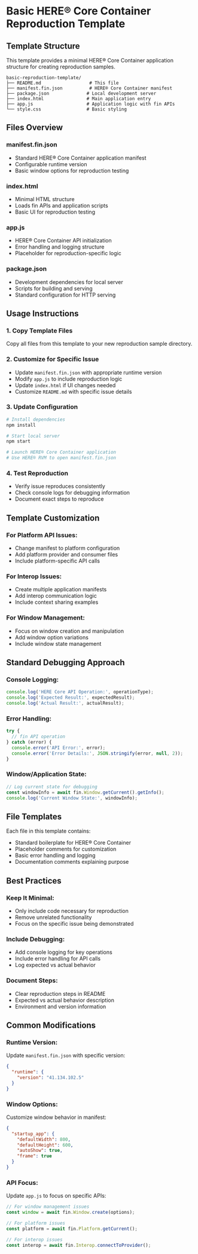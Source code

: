 # Basic HERE® Core Container Reproduction Template

## Template Structure

This template provides a minimal HERE® Core Container application structure for creating reproduction samples.

```
basic-reproduction-template/
├── README.md                  # This file
├── manifest.fin.json          # HERE® Core Container manifest
├── package.json              # Local development server
├── index.html                # Main application entry
├── app.js                    # Application logic with fin APIs
└── style.css                 # Basic styling
```

## Files Overview

### manifest.fin.json
- Standard HERE® Core Container application manifest
- Configurable runtime version
- Basic window options for reproduction testing

### index.html
- Minimal HTML structure
- Loads fin APIs and application scripts
- Basic UI for reproduction testing

### app.js
- HERE® Core Container API initialization
- Error handling and logging structure
- Placeholder for reproduction-specific logic

### package.json
- Development dependencies for local server
- Scripts for building and serving
- Standard configuration for HTTP serving

## Usage Instructions

### 1. Copy Template Files
Copy all files from this template to your new reproduction sample directory.

### 2. Customize for Specific Issue
- Update `manifest.fin.json` with appropriate runtime version
- Modify `app.js` to include reproduction logic
- Update `index.html` if UI changes needed
- Customize `README.md` with specific issue details

### 3. Update Configuration
```bash
# Install dependencies
npm install

# Start local server
npm start

# Launch HERE® Core Container application
# Use HERE® RVM to open manifest.fin.json
```

### 4. Test Reproduction
- Verify issue reproduces consistently
- Check console logs for debugging information
- Document exact steps to reproduce

## Template Customization

### For Platform API Issues:
- Change manifest to platform configuration
- Add platform provider and consumer files
- Include platform-specific API calls

### For Interop Issues:
- Create multiple application manifests
- Add interop communication logic
- Include context sharing examples

### For Window Management:
- Focus on window creation and manipulation
- Add window option variations
- Include window state management

## Standard Debugging Approach

### Console Logging:
```javascript
console.log('HERE Core API Operation:', operationType);
console.log('Expected Result:', expectedResult);
console.log('Actual Result:', actualResult);
```

### Error Handling:
```javascript
try {
  // fin API operation
} catch (error) {
  console.error('API Error:', error);
  console.error('Error Details:', JSON.stringify(error, null, 2));
}
```

### Window/Application State:
```javascript
// Log current state for debugging
const windowInfo = await fin.Window.getCurrent().getInfo();
console.log('Current Window State:', windowInfo);
```

## File Templates

Each file in this template contains:
- Standard boilerplate for HERE® Core Container
- Placeholder comments for customization
- Basic error handling and logging
- Documentation comments explaining purpose

## Best Practices

### Keep It Minimal:
- Only include code necessary for reproduction
- Remove unrelated functionality
- Focus on the specific issue being demonstrated

### Include Debugging:
- Add console logging for key operations
- Include error handling for API calls
- Log expected vs actual behavior

### Document Steps:
- Clear reproduction steps in README
- Expected vs actual behavior description
- Environment and version information

## Common Modifications

### Runtime Version:
Update `manifest.fin.json` with specific version:
```json
{
  "runtime": {
    "version": "41.134.102.5"
  }
}
```

### Window Options:
Customize window behavior in manifest:
```json
{
  "startup_app": {
    "defaultWidth": 800,
    "defaultHeight": 600,
    "autoShow": true,
    "frame": true
  }
}
```

### API Focus:
Update `app.js` to focus on specific APIs:
```javascript
// For window management issues
const window = await fin.Window.create(options);

// For platform issues
const platform = await fin.Platform.getCurrent();

// For interop issues
const interop = await fin.Interop.connectToProvider();
```
